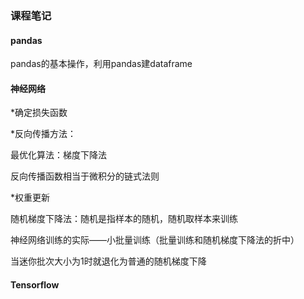 ### 课程笔记

#### pandas

pandas的基本操作，利用pandas建dataframe

#### 神经网络

*确定损失函数

*反向传播方法：

最优化算法：梯度下降法

反向传播函数相当于微积分的链式法则

*权重更新

随机梯度下降法：随机是指样本的随机，随机取样本来训练



神经网络训练的实际——小批量训练（批量训练和随机梯度下降法的折中）

当迷你批次大小为1时就退化为普通的随机梯度下降

#### Tensorflow


